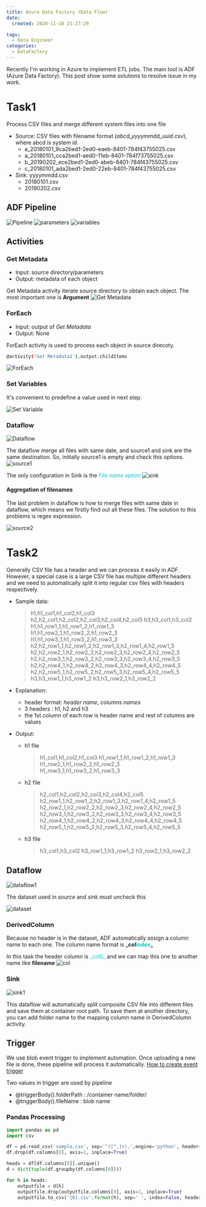 ```yaml
---
title: Azure Data Factory (Data Flow)
date: 
  created: 2020-11-18 21:27:29

tags:
  - Data Engineer
categories: 
  - DataFactory
---
```


Recently I'm working in Azure to implement ETL jobs. The main tool is ADF (Azure Data Factory). This post show some solutions to resolve issue in my work.

<!-- more -->

# Task1

Process CSV files and merge different system files into one file

- Source: CSV files with filename format (*abcd_yyyymmdd_uuid.csv*), where abcd is system id.
    - a_20180101_9ca2bed1-2ed0-eaeb-8401-784f43755025.csv
    - a_20180101_cca2bed1-aed0-11eb-8401-784f73755025.csv
    - b_20190202_ece2bed1-2ed0-abeb-8401-784f43755025.csv
    - c_20180101_ada2bed1-2ed0-22eb-8401-784f43755025.csv
- Sink: yyyymmdd.csv
    - 20180101.csv
    - 20190202.csv


## ADF Pipeline
![Pipeline](../../assets/images/adf_pipeline.png "Pipeline")
![](../../assets/images/parameter.png "parameters")
![](../../assets/images/variables.png "variables")





## Activities

### Get Metadata
- Input: source directory/parameters
- Output: metadata of each object

Get Metadata activity iterate source directory to obtain each object. The most important one is **Argument**
![Get Metadata](../../assets/images/getmetadata.png "Get Metadata")

### ForEach 
- Input: output of *Get Metadata*
- Output: None

ForEach activity is used to process each object in source direcoty.

```sh
@activity('Get Metadata1').output.childItems
```
![](../../assets/images/foreach.png "ForEach")

### Set Variables
It's convenient to predefine a value used in next step.

![](../../assets/images/variable_activity.png "Set Variable")


### Dataflow

![](../../assets/images/dataflow.png "Dataflow")

The dataflow merge all files with same date, and source1 and sink are the same destination.
So, initially source1 is empty and check this options.
![](../../assets/images/source1.png "source1")

The only configuration in Sink is the <span style="color: rgb(0, 200,200)"> *File name option* </span>
![](../../assets/images/sink.png "sink")

#### Aggregation of filenames
The last problem in dataflow is how to merge files with same date in dataflow, which means we firstly find out all these files.
The solution to this problems is regex expression.

![](../../assets/images/source2.png "source2")


# Task2
Generally CSV file has a header and we can process it easily in ADF. However, a special case is a large CSV file has multiple different headers and we need to automatically split it into regular csv files with headers respectively.

- Sample data:
    > h1,h1_col1,h1_col2,h1_col3
    > h2,h2_col1,h2_col2,h2_col3,h2_col4,h2_col5
    > h3,h3_col1,h3_col2
    > h1,h1_row1_1,h1_row1_2,h1_row1_3
    > h1,h1_row2_1,h1_row2_2,h1_row2_3
    > h1,h1_row3_1,h1_row3_2,h1_row3_3
    > h2,h2_row1_1,h2_row1_2,h2_row1_3,h2_row1_4,h2_row1_5
    > h2,h2_row2_1,h2_row2_2,h2_row2_3,h2_row2_4,h2_row2_5
    > h2,h2_row3_1,h2_row3_2,h2_row3_3,h2_row3_4,h2_row3_5
    > h2,h2_row4_1,h2_row4_2,h2_row4_3,h2_row4_4,h2_row4_5
    > h2,h2_row5_1,h2_row5_2,h2_row5_3,h2_row5_4,h2_row5_5
    > h3,h3_row1_1,h3_row1_2
    > h3,h3_row2_1,h3_row2_2

- Explanation:
    - header format: *header name*, *columns names*
    - 3 headers : h1, h2 and h3
    - the 1st column of each row is header name and rest of columns are values

- Output:
    - h1 file
        > h1_col1,h1_col2,h1_col3
        > h1_row1_1,h1_row1_2,h1_row1_3
        > h1_row2_1,h1_row2_2,h1_row2_3
        > h1_row3_1,h1_row3_2,h1_row3_3
    - h2 file
        > h2_col1,h2_col2,h2_col3,h2_col4,h2_col5
        > h2_row1_1,h2_row1_2,h2_row1_3,h2_row1_4,h2_row1_5
        > h2_row2_1,h2_row2_2,h2_row2_3,h2_row2_4,h2_row2_5
        > h2_row3_1,h2_row3_2,h2_row3_3,h2_row3_4,h2_row3_5
        > h2_row4_1,h2_row4_2,h2_row4_3,h2_row4_4,h2_row4_5
        > h2_row5_1,h2_row5_2,h2_row5_3,h2_row5_4,h2_row5_5
    - h3 file
        > h3_col1,h3_col2
        > h3_row1_1,h3_row1_2
        > h3_row2_1,h3_row2_2

## Dataflow

![](../../assets/images/dataflow1.png "dataflow1")

The dataset used in *source* and *sink* must uncheck this 

![](../../assets/images/dataset1.png "dataset")

### DerivedColumn
Because no header is in the dataset, ADF automatically assign a column name to each one.
The column name format is **\_col<span style="color: rgb(0, 200,200)">index</span>\_**

In this task the header column is <span style="color: rgb(0, 200,200)">\_col0\_</span> and we can map this one to another name like **filename**
![](../../assets/images/derived_col.png "col")

### Sink
![](../../assets/images/sink1.png "sink1")

This dataflow will automatically split composite CSV file into different files and save them at container root path. To save them at another directory, you can add folder name to the mapping column name in DerivedColumn activity.


## Trigger
We use blob event trigger to implement automation. Once uploading a new file is done, these pipeline will process it automatically.
[How to create event trigger](https://docs.microsoft.com/en-us/azure/data-factory/how-to-create-event-trigger)

Two values in trigger are used by pipeline
- @triggerBody().folderPath : /container name/folder/
- @triggerBody().fileName : blob name


### Pandas Processing

```python
import pandas as pd
import csv

df = pd.read_csv('sample.csv', sep='^([^,]+),',engine='python', header=None)
df.drop(df.columns[0], axis=1, inplace=True)

heads = df[df.columns[0]].unique()
d = dict(tuple(df.groupby(df.columns[0])))

for h in heads:
    outputfile = d[h]
    outputfile.drop(outputfile.columns[0], axis=1, inplace=True)
    outputfile.to_csv('{0}.csv'.format(h), sep=' ', index=False, header=False)
```